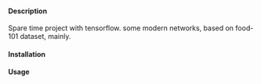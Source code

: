 #### Description
Spare time project with tensorflow. 
some modern networks, based on food-101 dataset, mainly. 

#### Installation 



#### Usage 
